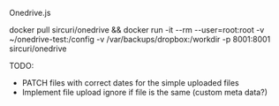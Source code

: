 Onedrive.js

docker pull sircuri/onedrive && docker run -it --rm --user=root:root -v ~/onedrive-test:/config -v /var/backups/dropbox:/workdir -p 8001:8001 sircuri/onedrive

TODO:

- PATCH files with correct dates for the simple uploaded files
- Implement file upload ignore if file is the same (custom meta data?)